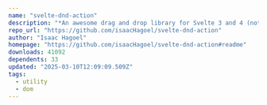 ```yaml
---
name: "svelte-dnd-action"
description: "*An awesome drag and drop library for Svelte 3 and 4 (not using the browser's built-in dnd, thanks god): Rich animations, nested containers, touch support and more *"
repo_url: "https://github.com/isaacHagoel/svelte-dnd-action"
author: "Isaac Hagoel"
homepage: "https://github.com/isaacHagoel/svelte-dnd-action#readme"
downloads: 41092
dependents: 33
updated: "2025-03-10T12:09:09.509Z"
tags: 
  - utility
  - dom
---
```

